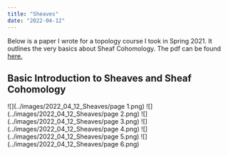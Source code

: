```yaml
---
title: "Sheaves"
date: "2022-04-12"
---
```


Below is a paper I wrote for a topology course I took in Spring 2021. It outlines the very basics about Sheaf Cohomology. The pdf can be found <a href="https://ad-site.netlify.app/static/Sheaf_Cohomology_Intro.pdf">here.</a>

## Basic Introduction to Sheaves and Sheaf Cohomology

![](../images/2022_04_12_Sheaves/page 1.png)
![](../images/2022_04_12_Sheaves/page 2.png)
![](../images/2022_04_12_Sheaves/page 3.png)
![](../images/2022_04_12_Sheaves/page 4.png)
![](../images/2022_04_12_Sheaves/page 5.png)
![](../images/2022_04_12_Sheaves/page 6.png)
